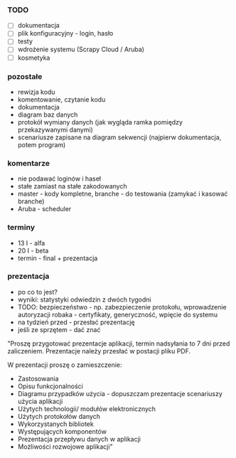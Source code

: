 ### TODO
- [ ] dokumentacja
- [ ] plik konfiguracyjny - login, hasło
- [ ] testy
- [ ] wdrożenie systemu (Scrapy Cloud / Aruba)
- [ ] kosmetyka

### pozostałe
* rewizja kodu
* komentowanie, czytanie kodu
* dokumentacja
* diagram baz danych
* protokół wymiany danych (jak wygląda ramka pomiędzy przekazywanymi danymi)
* scenariusze zapisane na diagram sekwencji (najpierw dokumentacja, potem program)

### komentarze
* nie podawać loginów i haseł
* stałe zamiast na stałe zakodowanych
* master - kody kompletne, branche - do testowania (zamykać i kasować branche)
* Aruba - scheduler

### terminy
* 13 I - alfa
* 20 I - beta
* termin - final + prezentacja

### prezentacja
* po co to jest?
* wyniki: statystyki odwiedzin z dwóch tygodni
* TODO: bezpieczeństwo - np. zabezpieczenie protokołu, wprowadzenie autoryzacji robaka - certyfikaty, generyczność, wpięcie do systemu
* na tydzień przed - przesłać prezentację
* jeśli ze sprzętem - dać znać

"Proszę  przygotować  prezentacje aplikacji, termin nadsyłania to 7 dni
przed zaliczeniem. Prezentacje należy przesłać w postacji pliku PDF.

W prezentacji proszę o zamieszczenie:
- Zastosowania
- Opisu funkcjonalności
- Diagramu  przypadków  użycia  - dopuszczam  prezentacje scenariuszy
użycia aplikacji
- Użytych technologii/ modułów elektronicznych
- Użytych protokołów danych
- Wykorzystanych bibliotek
- Występujących komponentów
- Prezentacja przepływu danych w aplikacji
- Możliwości rozwojowe aplikacji"
